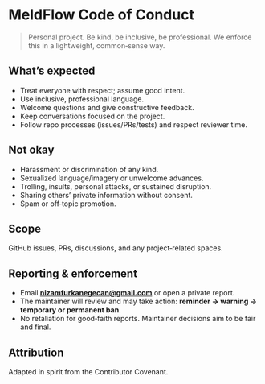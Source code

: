 # MeldFlow Code of Conduct

> Personal project. Be kind, be inclusive, be professional. We enforce this in a lightweight, common‑sense way.

## What’s expected

* Treat everyone with respect; assume good intent.
* Use inclusive, professional language.
* Welcome questions and give constructive feedback.
* Keep conversations focused on the project.
* Follow repo processes (issues/PRs/tests) and respect reviewer time.

## Not okay

* Harassment or discrimination of any kind.
* Sexualized language/imagery or unwelcome advances.
* Trolling, insults, personal attacks, or sustained disruption.
* Sharing others’ private information without consent.
* Spam or off‑topic promotion.

## Scope

GitHub issues, PRs, discussions, and any project‑related spaces.

## Reporting & enforcement

* Email **[nizamfurkanegecan@gmail.com](mailto:nizamfurkanegecan@gmail.com)** or open a private report.
* The maintainer will review and may take action: **reminder → warning → temporary or permanent ban**.
* No retaliation for good‑faith reports. Maintainer decisions aim to be fair and final.

## Attribution

Adapted in spirit from the Contributor Covenant.
